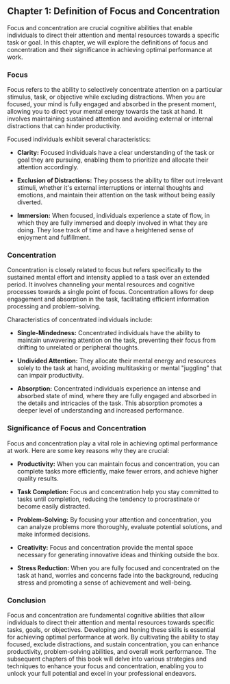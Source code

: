 Chapter 1: Definition of Focus and Concentration
------------------------------------------------

Focus and concentration are crucial cognitive abilities that enable individuals to direct their attention and mental resources towards a specific task or goal. In this chapter, we will explore the definitions of focus and concentration and their significance in achieving optimal performance at work.

### **Focus**

Focus refers to the ability to selectively concentrate attention on a particular stimulus, task, or objective while excluding distractions. When you are focused, your mind is fully engaged and absorbed in the present moment, allowing you to direct your mental energy towards the task at hand. It involves maintaining sustained attention and avoiding external or internal distractions that can hinder productivity.

Focused individuals exhibit several characteristics:

* **Clarity:** Focused individuals have a clear understanding of the task or goal they are pursuing, enabling them to prioritize and allocate their attention accordingly.

* **Exclusion of Distractions:** They possess the ability to filter out irrelevant stimuli, whether it's external interruptions or internal thoughts and emotions, and maintain their attention on the task without being easily diverted.

* **Immersion:** When focused, individuals experience a state of flow, in which they are fully immersed and deeply involved in what they are doing. They lose track of time and have a heightened sense of enjoyment and fulfillment.

### **Concentration**

Concentration is closely related to focus but refers specifically to the sustained mental effort and intensity applied to a task over an extended period. It involves channeling your mental resources and cognitive processes towards a single point of focus. Concentration allows for deep engagement and absorption in the task, facilitating efficient information processing and problem-solving.

Characteristics of concentrated individuals include:

* **Single-Mindedness:** Concentrated individuals have the ability to maintain unwavering attention on the task, preventing their focus from drifting to unrelated or peripheral thoughts.

* **Undivided Attention:** They allocate their mental energy and resources solely to the task at hand, avoiding multitasking or mental "juggling" that can impair productivity.

* **Absorption:** Concentrated individuals experience an intense and absorbed state of mind, where they are fully engaged and absorbed in the details and intricacies of the task. This absorption promotes a deeper level of understanding and increased performance.

### **Significance of Focus and Concentration**

Focus and concentration play a vital role in achieving optimal performance at work. Here are some key reasons why they are crucial:

* **Productivity:** When you can maintain focus and concentration, you can complete tasks more efficiently, make fewer errors, and achieve higher quality results.

* **Task Completion:** Focus and concentration help you stay committed to tasks until completion, reducing the tendency to procrastinate or become easily distracted.

* **Problem-Solving:** By focusing your attention and concentration, you can analyze problems more thoroughly, evaluate potential solutions, and make informed decisions.

* **Creativity:** Focus and concentration provide the mental space necessary for generating innovative ideas and thinking outside the box.

* **Stress Reduction:** When you are fully focused and concentrated on the task at hand, worries and concerns fade into the background, reducing stress and promoting a sense of achievement and well-being.

### Conclusion

Focus and concentration are fundamental cognitive abilities that allow individuals to direct their attention and mental resources towards specific tasks, goals, or objectives. Developing and honing these skills is essential for achieving optimal performance at work. By cultivating the ability to stay focused, exclude distractions, and sustain concentration, you can enhance productivity, problem-solving abilities, and overall work performance. The subsequent chapters of this book will delve into various strategies and techniques to enhance your focus and concentration, enabling you to unlock your full potential and excel in your professional endeavors.

